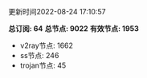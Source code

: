 更新时间2022-08-24 17:10:57

**总订阅: 64**
**总节点: 9022**
**有效节点: 1953**
- v2ray节点: 1662
- ss节点: 246
- trojan节点: 45
